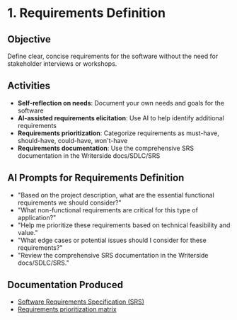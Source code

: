 # 1. Requirements Definition

## Objective

Define clear, concise requirements for the software without the need for stakeholder interviews or workshops.

## Activities

- **Self-reflection on needs**: Document your own needs and goals for the software
- **AI-assisted requirements elicitation**: Use AI to help identify additional requirements
- **Requirements prioritization**: Categorize requirements as must-have, should-have, could-have, won't-have
- **Requirements documentation**: Use the comprehensive SRS documentation in the Writerside docs/SDLC/SRS

## AI Prompts for Requirements Definition

- "Based on the project description, what are the essential functional requirements we should consider?"
- "What non-functional requirements are critical for this type of application?"
- "Help me prioritize these requirements based on technical feasibility and value."
- "What edge cases or potential issues should I consider for these requirements?"
- "Review the comprehensive SRS documentation in the Writerside docs/SDLC/SRS."

## Documentation Produced

- [Software Requirements Specification (SRS)]()
- [Requirements prioritization matrix](Simplified-SRS-Prioritization-Matrix.md)
